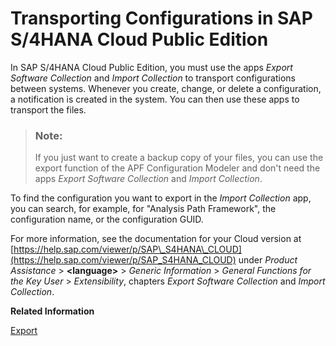 <!-- loio7d5e418cca514355bb4dbb55a8b2c129 -->

# Transporting Configurations in SAP S/4HANA Cloud Public Edition

In SAP S/4HANA Cloud Public Edition, you must use the apps *Export Software Collection* and *Import Collection* to transport configurations between systems. Whenever you create, change, or delete a configuration, a notification is created in the system. You can then use these apps to transport the files.

> ### Note:  
> If you just want to create a backup copy of your files, you can use the export function of the APF Configuration Modeler and don't need the apps *Export Software Collection* and *Import Collection*.

To find the configuration you want to export in the *Import Collection* app, you can search, for example, for "Analysis Path Framework", the configuration name, or the configuration GUID.

For more information, see the documentation for your Cloud version at [https://help.sap.com/viewer/p/SAP\_S4HANA\_CLOUD](https://help.sap.com/viewer/p/SAP_S4HANA_CLOUD) under *Product Assistance* \> **<language\>** \> *Generic Information* \> *General Functions for the Key User* \> *Extensibility*, chapters *Export Software Collection* and *Import Collection*.

**Related Information**  


[Export](export-7de4975.md "")

